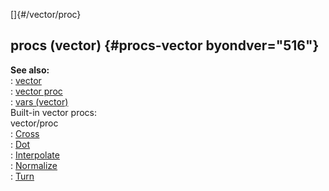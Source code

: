 []{#/vector/proc}    
## procs (vector) {#procs-vector byondver="516"}    
**See also:**    
:   [vector](/ref/vector/vector.md)    
:   [vector proc](/ref/proc/vector/vector.md)    
:   [vars (vector)](/ref/vector/var/var.md)    
Built-in vector procs:    
vector/proc    
:   [Cross](/ref/vector/proc/Cross/Cross.md)    
:   [Dot](/ref/vector/proc/Dot/Dot.md)    
:   [Interpolate](/ref/vector/proc/Interpolate/Interpolate.md)    
:   [Normalize](/ref/vector/proc/Normalize/Normalize.md)    
:   [Turn](/ref/vector/proc/Turn/Turn.md)  